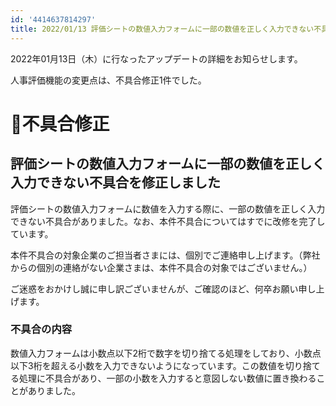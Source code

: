 ```yaml
---
id: '4414637814297'
title: 2022/01/13 評価シートの数値入力フォームに一部の数値を正しく入力できない不具合を修正しました
---
```

2022年01月13日（木）に行なったアップデートの詳細をお知らせします。

人事評価機能の変更点は、不具合修正1件でした。

# 🐛不具合修正

## 評価シートの数値入力フォームに一部の数値を正しく入力できない不具合を修正しました

評価シートの数値入力フォームに数値を入力する際に、一部の数値を正しく入力できない不具合がありました。なお、本件不具合についてはすでに改修を完了しています。

本件不具合の対象企業のご担当者さまには、個別でご連絡申し上げます。（弊社からの個別の連絡がない企業さまは、本件不具合の対象ではございません。）

ご迷惑をおかけし誠に申し訳ございませんが、ご確認のほど、何卒お願い申し上げます。

### 不具合の内容

数値入力フォームは小数点以下2桁で数字を切り捨てる処理をしており、小数点以下3桁を超える小数を入力できないようになっています。この数値を切り捨てる処理に不具合があり、一部の小数を入力すると意図しない数値に置き換わることがありました。
